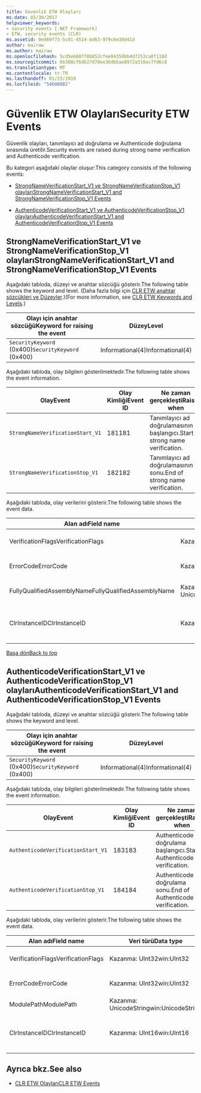 ```yaml
---
title: Güvenlik ETW Olayları
ms.date: 03/30/2017
helpviewer_keywords:
- security events [.NET Framework]
- ETW, security events (CLR)
ms.assetid: 0ed69f73-5c01-4514-bd63-979c6e38d41d
author: mairaw
ms.author: mairaw
ms.openlocfilehash: 5cd5e660778b852cfee84359bb4d7253ca8f118d
ms.sourcegitcommit: 6b308cf6d627d78ee36dbbae8972a310ac7fd6c8
ms.translationtype: MT
ms.contentlocale: tr-TR
ms.lasthandoff: 01/23/2019
ms.locfileid: "54608082"
---
```

# <a name="security-etw-events"></a><span data-ttu-id="f4636-102">Güvenlik ETW Olayları</span><span class="sxs-lookup"><span data-stu-id="f4636-102">Security ETW Events</span></span>
<a name="top"></a> <span data-ttu-id="f4636-103">Güvenlik olayları, tanımlayıcı ad doğrulama ve Authenticode doğrulama sırasında üretilir.</span><span class="sxs-lookup"><span data-stu-id="f4636-103">Security events are raised during strong name verification and Authenticode verification.</span></span>  
  
 <span data-ttu-id="f4636-104">Bu kategori aşağıdaki olaylar oluşur:</span><span class="sxs-lookup"><span data-stu-id="f4636-104">This category consists of the following events:</span></span>  
  
-   [<span data-ttu-id="f4636-105">StrongNameVerificationStart_V1 ve StrongNameVerificationStop_V1 olayları</span><span class="sxs-lookup"><span data-stu-id="f4636-105">StrongNameVerificationStart_V1 and StrongNameVerificationStop_V1 Events</span></span>](#strongnameverificationstart_v1_and_strongnameverificationstop_v1_events)  
  
-   [<span data-ttu-id="f4636-106">AuthenticodeVerificationStart_V1 ve AuthenticodeVerificationStop_V1 olayları</span><span class="sxs-lookup"><span data-stu-id="f4636-106">AuthenticodeVerificationStart_V1 and AuthenticodeVerificationStop_V1 Events</span></span>](#authenticodeverificationstart_v1_and_authenticodeverificationstop_v1_events)  
  
<a name="strongnameverificationstart_v1_and_strongnameverificationstop_v1_events"></a>   
## <a name="strongnameverificationstartv1-and-strongnameverificationstopv1-events"></a><span data-ttu-id="f4636-107">StrongNameVerificationStart_V1 ve StrongNameVerificationStop_V1 olayları</span><span class="sxs-lookup"><span data-stu-id="f4636-107">StrongNameVerificationStart_V1 and StrongNameVerificationStop_V1 Events</span></span>  
 <span data-ttu-id="f4636-108">Aşağıdaki tabloda, düzeyi ve anahtar sözcüğü gösterir.</span><span class="sxs-lookup"><span data-stu-id="f4636-108">The following table shows the keyword and level.</span></span> <span data-ttu-id="f4636-109">(Daha fazla bilgi için [CLR ETW anahtar sözcükleri ve Düzeyler](../../../docs/framework/performance/clr-etw-keywords-and-levels.md).)</span><span class="sxs-lookup"><span data-stu-id="f4636-109">(For more information, see [CLR ETW Keywords and Levels](../../../docs/framework/performance/clr-etw-keywords-and-levels.md).)</span></span>  
  
|<span data-ttu-id="f4636-110">Olayı için anahtar sözcüğü</span><span class="sxs-lookup"><span data-stu-id="f4636-110">Keyword for raising the event</span></span>|<span data-ttu-id="f4636-111">Düzey</span><span class="sxs-lookup"><span data-stu-id="f4636-111">Level</span></span>|  
|-----------------------------------|-----------|  
|<span data-ttu-id="f4636-112">`SecurityKeyword` (0x400)</span><span class="sxs-lookup"><span data-stu-id="f4636-112">`SecurityKeyword` (0x400)</span></span>|<span data-ttu-id="f4636-113">Informational(4)</span><span class="sxs-lookup"><span data-stu-id="f4636-113">Informational(4)</span></span>|  
  
 <span data-ttu-id="f4636-114">Aşağıdaki tabloda, olay bilgileri gösterilmektedir.</span><span class="sxs-lookup"><span data-stu-id="f4636-114">The following table shows the event information.</span></span>  
  
|<span data-ttu-id="f4636-115">Olay</span><span class="sxs-lookup"><span data-stu-id="f4636-115">Event</span></span>|<span data-ttu-id="f4636-116">Olay Kimliği</span><span class="sxs-lookup"><span data-stu-id="f4636-116">Event ID</span></span>|<span data-ttu-id="f4636-117">Ne zaman gerçekleşti</span><span class="sxs-lookup"><span data-stu-id="f4636-117">Raised when</span></span>|  
|-----------|--------------|-----------------|  
|`StrongNameVerificationStart_V1`|<span data-ttu-id="f4636-118">181</span><span class="sxs-lookup"><span data-stu-id="f4636-118">181</span></span>|<span data-ttu-id="f4636-119">Tanımlayıcı ad doğrulamasının başlangıcı.</span><span class="sxs-lookup"><span data-stu-id="f4636-119">Start of strong name verification.</span></span>|  
|`StrongNameVerificationStop_V1`|<span data-ttu-id="f4636-120">182</span><span class="sxs-lookup"><span data-stu-id="f4636-120">182</span></span>|<span data-ttu-id="f4636-121">Tanımlayıcı ad doğrulamasının sonu.</span><span class="sxs-lookup"><span data-stu-id="f4636-121">End of strong name verification.</span></span>|  
  
 <span data-ttu-id="f4636-122">Aşağıdaki tabloda, olay verilerini gösterir.</span><span class="sxs-lookup"><span data-stu-id="f4636-122">The following table shows the event data.</span></span>  
  
|<span data-ttu-id="f4636-123">Alan adı</span><span class="sxs-lookup"><span data-stu-id="f4636-123">Field name</span></span>|<span data-ttu-id="f4636-124">Veri türü</span><span class="sxs-lookup"><span data-stu-id="f4636-124">Data type</span></span>|<span data-ttu-id="f4636-125">Açıklama</span><span class="sxs-lookup"><span data-stu-id="f4636-125">Description</span></span>|  
|----------------|---------------|-----------------|  
|<span data-ttu-id="f4636-126">VerificationFlags</span><span class="sxs-lookup"><span data-stu-id="f4636-126">VerificationFlags</span></span>|<span data-ttu-id="f4636-127">Kazanma: UInt32</span><span class="sxs-lookup"><span data-stu-id="f4636-127">win:UInt32</span></span>|<span data-ttu-id="f4636-128">Doğrulama bayraklar.</span><span class="sxs-lookup"><span data-stu-id="f4636-128">The verification flags.</span></span>|  
|<span data-ttu-id="f4636-129">ErrorCode</span><span class="sxs-lookup"><span data-stu-id="f4636-129">ErrorCode</span></span>|<span data-ttu-id="f4636-130">Kazanma: UInt32</span><span class="sxs-lookup"><span data-stu-id="f4636-130">win:UInt32</span></span>|<span data-ttu-id="f4636-131">HResult hata kodu.</span><span class="sxs-lookup"><span data-stu-id="f4636-131">The HResult error code.</span></span>|  
|<span data-ttu-id="f4636-132">FullyQualifiedAssemblyName</span><span class="sxs-lookup"><span data-stu-id="f4636-132">FullyQualifiedAssemblyName</span></span>|<span data-ttu-id="f4636-133">Kazanma: UnicodeString</span><span class="sxs-lookup"><span data-stu-id="f4636-133">win:UnicodeString</span></span>|<span data-ttu-id="f4636-134">Tam derleme adı.</span><span class="sxs-lookup"><span data-stu-id="f4636-134">The fully qualified assembly name.</span></span>|  
|<span data-ttu-id="f4636-135">ClrInstanceID</span><span class="sxs-lookup"><span data-stu-id="f4636-135">ClrInstanceID</span></span>|<span data-ttu-id="f4636-136">Kazanma: UInt16</span><span class="sxs-lookup"><span data-stu-id="f4636-136">win:UInt16</span></span>|<span data-ttu-id="f4636-137">CLR veya CoreCLR örneği için benzersiz kimlik.</span><span class="sxs-lookup"><span data-stu-id="f4636-137">Unique ID for the instance of CLR or CoreCLR.</span></span>|  
  
 [<span data-ttu-id="f4636-138">Başa dön</span><span class="sxs-lookup"><span data-stu-id="f4636-138">Back to top</span></span>](#top)  
  
<a name="authenticodeverificationstart_v1_and_authenticodeverificationstop_v1_events"></a>   
## <a name="authenticodeverificationstartv1-and-authenticodeverificationstopv1-events"></a><span data-ttu-id="f4636-139">AuthenticodeVerificationStart_V1 ve AuthenticodeVerificationStop_V1 olayları</span><span class="sxs-lookup"><span data-stu-id="f4636-139">AuthenticodeVerificationStart_V1 and AuthenticodeVerificationStop_V1 Events</span></span>  
 <span data-ttu-id="f4636-140">Aşağıdaki tabloda, düzeyi ve anahtar sözcüğü gösterir.</span><span class="sxs-lookup"><span data-stu-id="f4636-140">The following table shows the keyword and level.</span></span>  
  
|<span data-ttu-id="f4636-141">Olayı için anahtar sözcüğü</span><span class="sxs-lookup"><span data-stu-id="f4636-141">Keyword for raising the event</span></span>|<span data-ttu-id="f4636-142">Düzey</span><span class="sxs-lookup"><span data-stu-id="f4636-142">Level</span></span>|  
|-----------------------------------|-----------|  
|<span data-ttu-id="f4636-143">`SecurityKeyword` (0x400)</span><span class="sxs-lookup"><span data-stu-id="f4636-143">`SecurityKeyword` (0x400)</span></span>|<span data-ttu-id="f4636-144">Informational(4)</span><span class="sxs-lookup"><span data-stu-id="f4636-144">Informational(4)</span></span>|  
  
 <span data-ttu-id="f4636-145">Aşağıdaki tabloda, olay bilgileri gösterilmektedir.</span><span class="sxs-lookup"><span data-stu-id="f4636-145">The following table shows the event information.</span></span>  
  
|<span data-ttu-id="f4636-146">Olay</span><span class="sxs-lookup"><span data-stu-id="f4636-146">Event</span></span>|<span data-ttu-id="f4636-147">Olay Kimliği</span><span class="sxs-lookup"><span data-stu-id="f4636-147">Event ID</span></span>|<span data-ttu-id="f4636-148">Ne zaman gerçekleşti</span><span class="sxs-lookup"><span data-stu-id="f4636-148">Raised when</span></span>|  
|-----------|--------------|-----------------|  
|`AuthenticodeVerificationStart_V1`|<span data-ttu-id="f4636-149">183</span><span class="sxs-lookup"><span data-stu-id="f4636-149">183</span></span>|<span data-ttu-id="f4636-150">Authenticode doğrulama başlangıcı.</span><span class="sxs-lookup"><span data-stu-id="f4636-150">Start of Authenticode verification.</span></span>|  
|`AuthenticodeVerificationStop_V1`|<span data-ttu-id="f4636-151">184</span><span class="sxs-lookup"><span data-stu-id="f4636-151">184</span></span>|<span data-ttu-id="f4636-152">Authenticode doğrulama sonu.</span><span class="sxs-lookup"><span data-stu-id="f4636-152">End of Authenticode verification.</span></span>|  
  
 <span data-ttu-id="f4636-153">Aşağıdaki tabloda, olay verilerini gösterir.</span><span class="sxs-lookup"><span data-stu-id="f4636-153">The following table shows the event data.</span></span>  
  
|<span data-ttu-id="f4636-154">Alan adı</span><span class="sxs-lookup"><span data-stu-id="f4636-154">Field name</span></span>|<span data-ttu-id="f4636-155">Veri türü</span><span class="sxs-lookup"><span data-stu-id="f4636-155">Data type</span></span>|<span data-ttu-id="f4636-156">Açıklama</span><span class="sxs-lookup"><span data-stu-id="f4636-156">Description</span></span>|  
|----------------|---------------|-----------------|  
|<span data-ttu-id="f4636-157">VerificationFlags</span><span class="sxs-lookup"><span data-stu-id="f4636-157">VerificationFlags</span></span>|<span data-ttu-id="f4636-158">Kazanma: UInt32</span><span class="sxs-lookup"><span data-stu-id="f4636-158">win:UInt32</span></span>|<span data-ttu-id="f4636-159">Doğrulama bayraklar.</span><span class="sxs-lookup"><span data-stu-id="f4636-159">The verification flags.</span></span>|  
|<span data-ttu-id="f4636-160">ErrorCode</span><span class="sxs-lookup"><span data-stu-id="f4636-160">ErrorCode</span></span>|<span data-ttu-id="f4636-161">Kazanma: UInt32</span><span class="sxs-lookup"><span data-stu-id="f4636-161">win:UInt32</span></span>|<span data-ttu-id="f4636-162">HResult hata kodu.</span><span class="sxs-lookup"><span data-stu-id="f4636-162">The HResult error code.</span></span>|  
|<span data-ttu-id="f4636-163">ModulePath</span><span class="sxs-lookup"><span data-stu-id="f4636-163">ModulePath</span></span>|<span data-ttu-id="f4636-164">Kazanma: UnicodeString</span><span class="sxs-lookup"><span data-stu-id="f4636-164">win:UnicodeString</span></span>|<span data-ttu-id="f4636-165">Modül yolu.</span><span class="sxs-lookup"><span data-stu-id="f4636-165">The module path.</span></span>|  
|<span data-ttu-id="f4636-166">ClrInstanceID</span><span class="sxs-lookup"><span data-stu-id="f4636-166">ClrInstanceID</span></span>|<span data-ttu-id="f4636-167">Kazanma: UInt16</span><span class="sxs-lookup"><span data-stu-id="f4636-167">win:UInt16</span></span>|<span data-ttu-id="f4636-168">CLR veya CoreCLR örneği için benzersiz kimlik.</span><span class="sxs-lookup"><span data-stu-id="f4636-168">Unique ID for the instance of CLR or CoreCLR.</span></span>|  
  
## <a name="see-also"></a><span data-ttu-id="f4636-169">Ayrıca bkz.</span><span class="sxs-lookup"><span data-stu-id="f4636-169">See also</span></span>
- [<span data-ttu-id="f4636-170">CLR ETW Olayları</span><span class="sxs-lookup"><span data-stu-id="f4636-170">CLR ETW Events</span></span>](../../../docs/framework/performance/clr-etw-events.md)
